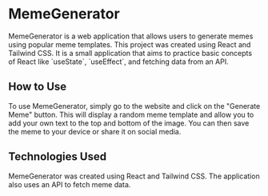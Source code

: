   <h1>MemeGenerator</h1>
  <p>MemeGenerator is a web application that allows users to generate memes using popular meme templates. This project was created using React and Tailwind CSS. It is a small application that aims to practice basic concepts of React like `useState`, `useEffect`, and fetching data from an API.</p>
  <h2>How to Use</h2>
  <p>To use MemeGenerator, simply go to the website and click on the "Generate Meme" button. This will display a random meme template and allow you to add your own text to the top and bottom of the image. You can then save the meme to your device or share it on social media.</p>  
  <h2>Technologies Used</h2>
  <p>MemeGenerator was created using React and Tailwind CSS. The application also uses an API to fetch meme data.</p>
